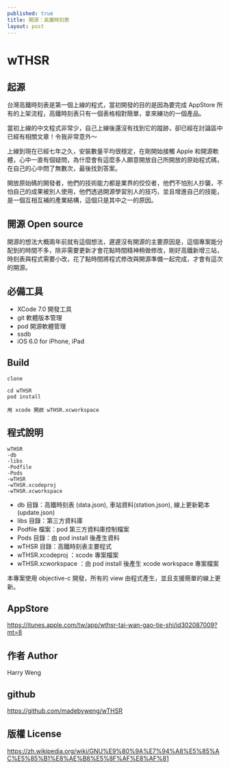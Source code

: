 ```yaml
---
published: true
title: 開源：高鐵時刻表
layout: post
---
```

# wTHSR

## 起源
台灣高鐵時刻表是第一個上線的程式，當初開發的目的是因為要完成 AppStore 所有的上架流程，高鐵時刻表只有一個表格相對簡單，拿來練功的一個產品。

當初上線的中文程式非常少，自己上線後還沒有找到它的蹤跡，卻已經在討論區中已經有相關文章！令我非常意外～

上線到現在已經七年之久，安裝數量平均很穩定，在剛開始接觸 Apple 和開源軟體，心中一直有個疑問，為什麼會有這麼多人願意開放自己所開放的原始程式碼，在自己的心中問了無數次，最後找到答案。

開放原始碼的開發者，他們的技術能力都是業界的佼佼者，他們不怕別人抄襲，不怕自己的成果被別人使用，他們透過開源學習別人的技巧，並且增進自己的技能，是一個互相互補的產業結構，這個只是其中之一的原因。

## 開源 Open source
開源的想法大概兩年前就有這個想法，遲遲沒有開源的主要原因是，這個專案能分配到的時間不多，除非需要更新才會花點時間精神稍做修改，剛好高鐵新增三站，時刻表與程式需要小改，花了點時間將程式修改與開源準備一起完成，才會有這次的開源。


## 必備工具
- 	XCode 7.0 開發工具
-	git 軟體版本管理
- 	pod 開源軟體管理
-	ssdb
-	iOS 6.0 for iPhone, iPad

## Build
```
clone 
```

```
cd wTHSR
pod install
```

```
用 xcode 開啟 wTHSR.xcworkspace
```


## 程式說明
```
wTHSR
-db
-libs
-Podfile
-Pods
-wTHSR
-wTHSR.xcodeproj
-wTHSR.xcworkspace
```

* db	目錄：高鐵時刻表 (data.json), 車站資料(station.json), 線上更新範本(update.json)
* libs	目錄：第三方資料庫
* Podfile	檔案：pod 第三方資料庫控制檔案
* Pods	目錄：由 pod install 後產生資料
* wTHSR 目錄：高鐵時刻表主要程式
* wTHSR.xcodeproj ：xcode 專案檔案
* wTHSR.xcworkspace ：由 pod install 後產生 xcode workspace 專案檔案


本專案使用 objective-c 開發，所有的 view 由程式產生，並且支援簡單的線上更新。



## AppStore
https://itunes.apple.com/tw/app/wthsr-tai-wan-gao-tie-shi/id302087009?mt=8

## 作者 Author
Harry Weng

## github
https://github.com/madebyweng/wTHSR


## 版權 License
https://zh.wikipedia.org/wiki/GNU%E9%80%9A%E7%94%A8%E5%85%AC%E5%85%B1%E8%AE%B8%E5%8F%AF%E8%AF%81